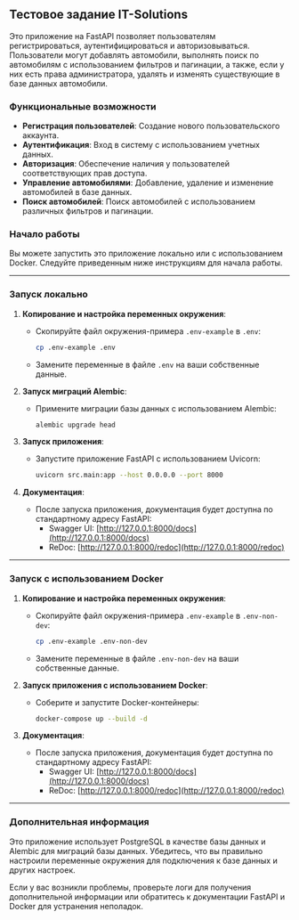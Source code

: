 ## Тестовое задание IT-Solutions

Это приложение на FastAPI позволяет пользователям регистрироваться, аутентифицироваться и авторизовываться. Пользователи могут добавлять автомобили, выполнять поиск по автомобилям с использованием фильтров и пагинации, а также, если у них есть права администратора, удалять и изменять существующие в базе данных автомобили.

### Функциональные возможности

- **Регистрация пользователей**: Создание нового пользовательского аккаунта.
- **Аутентификация**: Вход в систему с использованием учетных данных.
- **Авторизация**: Обеспечение наличия у пользователей соответствующих прав доступа.
- **Управление автомобилями**: Добавление, удаление и изменение автомобилей в базе данных.
- **Поиск автомобилей**: Поиск автомобилей с использованием различных фильтров и пагинации.

### Начало работы

Вы можете запустить это приложение локально или с использованием Docker. Следуйте приведенным ниже инструкциям для начала работы.

---

### Запуск локально

1. **Копирование и настройка переменных окружения**:
   - Скопируйте файл окружения-примера `.env-example` в `.env`:
     ```bash
     cp .env-example .env
     ```
   - Замените переменные в файле `.env` на ваши собственные данные.

2. **Запуск миграций Alembic**:
   - Примените миграции базы данных с использованием Alembic:
     ```bash
     alembic upgrade head
     ```

3. **Запуск приложения**:
   - Запустите приложение FastAPI с использованием Uvicorn:
     ```bash
     uvicorn src.main:app --host 0.0.0.0 --port 8000
     ```

4. **Документация**:
   - После запуска приложения, документация будет доступна по стандартному адресу FastAPI:
     - Swagger UI: [http://127.0.0.1:8000/docs](http://127.0.0.1:8000/docs)
     - ReDoc: [http://127.0.0.1:8000/redoc](http://127.0.0.1:8000/redoc)

---

### Запуск с использованием Docker

1. **Копирование и настройка переменных окружения**:
   - Скопируйте файл окружения-примера `.env-example` в `.env-non-dev`:
     ```bash
     cp .env-example .env-non-dev
     ```
   - Замените переменные в файле `.env-non-dev` на ваши собственные данные.

2. **Запуск приложения с использованием Docker**:
   - Соберите и запустите Docker-контейнеры:
     ```bash
     docker-compose up --build -d
     ```

3. **Документация**:
   - После запуска приложения, документация будет доступна по стандартному адресу FastAPI:
     - Swagger UI: [http://127.0.0.1:8000/docs](http://127.0.0.1:8000/docs)
     - ReDoc: [http://127.0.0.1:8000/redoc](http://127.0.0.1:8000/redoc)

---

### Дополнительная информация

Это приложение использует PostgreSQL в качестве базы данных и Alembic для миграций базы данных. Убедитесь, что вы правильно настроили переменные окружения для подключения к базе данных и других настроек.

Если у вас возникли проблемы, проверьте логи для получения дополнительной информации или обратитесь к документации FastAPI и Docker для устранения неполадок.

